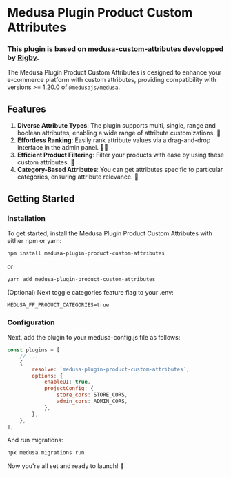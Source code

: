 # Medusa Plugin Product Custom Attributes

### This plugin is based on [medusa-custom-attributes](https://github.com/vholik/medusa-custom-attributes) developped by [Rigby](https://www.linkedin.com/company/rigby-software).

The Medusa Plugin Product Custom Attributes is designed to enhance your e-commerce platform with custom attributes, providing compatibility with versions >= 1.20.0 of `@medusajs/medusa`.

## Features

1. **Diverse Attribute Types**: The plugin supports multi, single, range and boolean attributes, enabling a wide range of attribute customizations. 🤯
2. **Effortless Ranking**: Easily rank attribute values via a drag-and-drop interface in the admin panel. 🤌🏻
3. **Efficient Product Filtering**: Filter your products with ease by using these custom attributes. 💪
4. **Category-Based Attributes**: You can get attributes specific to particular categories, ensuring attribute relevance. 👀

## Getting Started

### Installation

To get started, install the Medusa Plugin Product Custom Attributes with either npm or yarn:

```bash
npm install medusa-plugin-product-custom-attributes
```

or

```bash
yarn add medusa-plugin-product-custom-attributes
```

(Optional) Next toggle categories feature flag to your .env:

```dotenv
MEDUSA_FF_PRODUCT_CATEGORIES=true
```

### Configuration

Next, add the plugin to your medusa-config.js file as follows:

```js
const plugins = [
	// ...
	{
		resolve: `medusa-plugin-product-custom-attributes`,
		options: {
			enableUI: true,
			projectConfig: {
				store_cors: STORE_CORS,
				admin_cors: ADMIN_CORS,
			},
		},
	},
];
```

And run migrations:

```bash
npx medusa migrations run
```

Now you're all set and ready to launch! 🚀
